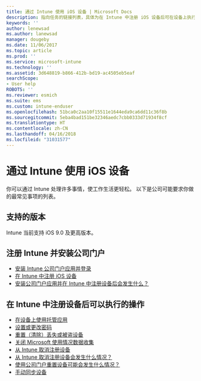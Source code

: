 ```yaml
---
title: 通过 Intune 使用 iOS 设备 | Microsoft Docs
description: 指向任务的链接列表，具体为在 Intune 中注册 iOS 设备后可在设备上执行的任务。
keywords: ''
author: lenewsad
ms.author: lanewsad
manager: dougeby
ms.date: 11/06/2017
ms.topic: article
ms.prod: ''
ms.service: microsoft-intune
ms.technology: ''
ms.assetid: 3d648819-b866-412b-bd19-ac4505eb5eaf
searchScope:
- User help
ROBOTS: ''
ms.reviewer: esmich
ms.suite: ems
ms.custom: intune-enduser
ms.openlocfilehash: 51bca0c2aa10f15511e1644eda9ca6dd11c36f8b
ms.sourcegitcommit: 5eba4bad151be32346aedc7cbb0333d71934f8cf
ms.translationtype: HT
ms.contentlocale: zh-CN
ms.lasthandoff: 04/16/2018
ms.locfileid: "31031577"
---
```

# <a name="using-your-ios-device-with-intune"></a>通过 Intune 使用 iOS 设备

你可以通过 Intune 处理许多事情，使工作生活更轻松。 以下是公司可能要求你做的最常见事项的列表。

## <a name="supported-versions"></a>支持的版本

Intune 当前支持 iOS 9.0 及更高版本。

## <a name="enrolling-into-intune-and-installing-the-company-portal"></a>注册 Intune 并安装公司门户

- [安装 Intune 公司门户应用并登录](install-and-sign-in-to-the-intune-company-portal-app-ios.md)
- [在 Intune 中注册 iOS 设备](enroll-your-device-in-intune-ios.md)
- [安装公司门户应用并在 Intune 中注册设备后会发生什么？](what-happens-if-you-install-the-Company-Portal-app-and-enroll-your-device-in-intune-ios.md)

## <a name="things-you-can-do-when-your-device-is-enrolled-in-intune"></a>在 Intune 中注册设备后可以执行的操作

- [在设备上使用托管应用](use-managed-apps-on-your-device-ios.md)
- [设置或更改密码](set-or-change-your-passcode-ios.md)
  <!--- [Reset (erase) your lost or stolen device](reset-erase-your-lost-or-stolen-device-ios.md) -->
- [重置（清除）丢失或被盗设备](reset-erase-your-device-cpwebsite.md)
- [关闭 Microsoft 使用情况数据收集](turn-off-microsoft-usage-data-collection-ios.md)
- [从 Intune 取消注册设备](unenroll-your-device-from-intune-ios.md)
- [从 Intune 取消注册设备会发生什么情况？](what-happens-if-you-unenroll-your-device-from-intune-ios.md)
- [使用公司门户重置设备可能会发生什么情况？](what-happens-if-you-reset-your-device-using-the-company-portal-ios.md)
- [手动同步设备](sync-your-device-manually-ios.md)
